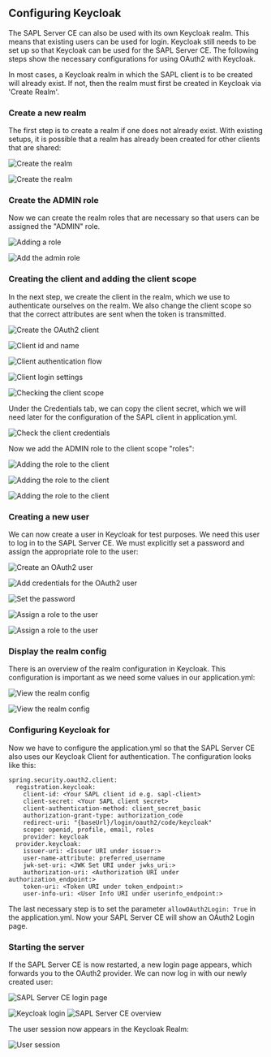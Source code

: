 ## Configuring Keycloak

The SAPL Server CE can also be used with its own Keycloak realm. This means that existing users can be used for login.
Keycloak still needs to be set up so that Keycloak can be used for the SAPL Server CE. The following steps show the necessary configurations for using OAuth2 with Keycloak.

In most cases, a Keycloak realm in which the SAPL client is to be created will already exist. If not, then the realm must first be created in Keycloak via 'Create Realm'.

### Create a new realm

The first step is to create a realm if one does not already exist. With existing setups, it is possible that a realm has already been created for other clients that are shared:

![Create the realm](images/1.png)

![Create the realm](images/2.png)

### Create the ADMIN role

Now we can create the realm roles that are necessary so that users can be assigned the "ADMIN" role.

![Adding a role](images/3.png)

![Add the admin role](images/4.png)

### Creating the client and adding the client scope

In the next step, we create the client in the realm, which we use to authenticate ourselves on the realm. We also change the client scope so that the correct attributes are sent when the token is transmitted.

![Create the OAuth2 client](images/5.png)

![Client id and name](images/6.png)

![Client authentication flow](images/7.png)

![Client login settings](images/8.png)

![Checking the client scope](images/9.png)

Under the Credentials tab, we can copy the client secret, which we will need later for the configuration of the SAPL client in application.yml.

![Check the client credentials](images/10.png)

Now we add the ADMIN role to the client scope "roles":

![Adding the role to the client](images/11.png)

![Adding the role to the client](images/12.png)

![Adding the role to the client](images/13.png)

### Creating a new user

We can now create a user in Keycloak for test purposes. We need this user to log in to the SAPL Server CE. We must explicitly set a password and assign the appropriate role to the user:

![Create an OAuth2 user](images/14.png)

![Add credentials for the OAuth2 user](images/15.png)

![Set the password](images/16.png)

![Assign a role to the user](images/17.png)

![Assign a role to the user](images/18.png)

### Display the realm config

There is an overview of the realm configuration in Keycloak. This configuration is important as we need some values in our application.yml:

![View the realm config](images/19.png)

![View the realm config](images/19-1.png)

### Configuring Keycloak for

Now we have to configure the application.yml so that the SAPL Server CE also uses our Keycloak Client for authentication. The configuration looks like this:

```shell
spring.security.oauth2.client:
  registration.keycloak:
    client-id: <Your SAPL client id e.g. sapl-client>
    client-secret: <Your SAPL client secret>
    client-authentication-method: client_secret_basic
    authorization-grant-type: authorization_code
    redirect-uri: "{baseUrl}/login/oauth2/code/keycloak"
    scope: openid, profile, email, roles
    provider: keycloak
  provider.keycloak:
    issuer-uri: <Issuer URI under issuer:>
    user-name-attribute: preferred_username
    jwk-set-uri: <JWK Set URI under jwks_uri:>
    authorization-uri: <Authorization URI under authorization_endpoint:>
    token-uri: <Token URI under token_endpoint:>
    user-info-uri: <User Info URI under userinfo_endpoint:>
```

The last necessary step is to set the parameter `allowOAuth2Login: True` in the application.yml. Now your SAPL Server CE will show an OAuth2 Login page.

### Starting the server

If the SAPL Server CE is now restarted, a new login page appears, which forwards you to the OAuth2 provider. We can now log in with our newly created user:

![SAPL Server CE login page](images/20.png)

![Keycloak login](images/21.png)
![SAPL Server CE overview](images/22.png)

The user session now appears in the Keycloak Realm:

![User session](images/23.png)